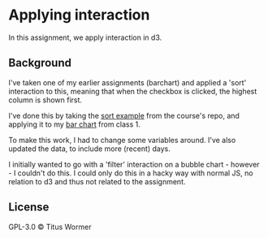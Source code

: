 # Applying interaction

In this assignment, we apply interaction in d3.

## Background

I've taken one of my earlier assignments (barchart) and applied a 'sort' interaction to this, meaning that when the checkbox is clicked, the highest column is shown first.

I've done this by taking the [sort example](https://github.com/cmda-fe3/course-17-18/blob/master/site/class-4/sort/index.js) from the course's repo, and applying it to my [bar chart](https://cmda-fe3.github.io/course-17-18/class-1-bar/jensorsel/) from class 1.

To make this work, I had to change some variables around. I've also updated the data, to include more (recent) days.

I initially wanted to go with a 'filter' interaction on a bubble chart - however - I couldn't do this. I could only do this in a hacky way with normal JS, no relation to d3 and thus not related to the assignment.

## License

GPL-3.0 © Titus Wormer
